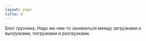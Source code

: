 ```yaml
---
layout: page
title: О
---
```

Блог грузчика. Надо же чем-то заниматься между загрузками и выгрузками, погрузками и разгрузками.